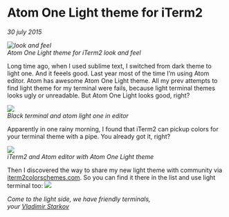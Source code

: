 # Atom One Light theme for iTerm2

_30 july 2015_

_![look and feel](https://i.imgur.com/WBa4C6o.png)  
Atom One Light theme for iTerm2 look and feel_

Long time ago, when I used sublime text, I switched from dark theme to light one. And it feeels good. Last year most of the time I’m using Atom editor. Atom has awesome Atom One Light theme. All my prev attempts to find light theme for my terminal were fails, because light terminal themes looks ugly or unreadable. But Atom One Light looks good, right?

_![](https://i.imgur.com/sbNiya1.png)  
Black terminal and atom light one in editor_

Apparently in one rainy morning, I found that iTerm2 can pickup colors for your terminal theme with a pipe. You already got it, right?

_![](https://i.imgur.com/jpkg9aC.png)  
iTerm2 and Atom editor with Atom One Light theme_

Then I discovered the way to share my new light theme with community via [iterm2colorschemes.com](http://iterm2colorschemes.com/). So you can find it there in the list and use light terminal too:
![](https://i.imgur.com/5UExqDW.png)

_Come to the light side, we have friendly terminals,  
your [Vladimir Starkov](https://iamstarkov.com)_
